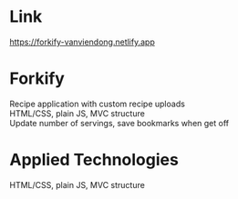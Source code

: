 # Link
https://forkify-vanviendong.netlify.app

# Forkify
Recipe application with custom recipe uploads\
HTML/CSS, plain JS, MVC structure\
Update number of servings, save bookmarks when get off

# Applied Technologies
HTML/CSS, plain JS, MVC structure
